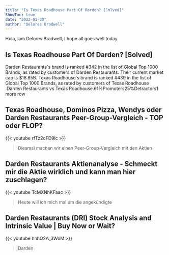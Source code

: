 ```yaml
---
title: "Is Texas Roadhouse Part Of Darden? [Solved]"
ShowToc: true 
date: "2022-01-30"
author: "Delores Bradwell" 
---
```


Hola, iam Delores Bradwell, I hope all goes well today.
## Is Texas Roadhouse Part Of Darden? [Solved]
Darden Restaurants's brand is ranked #342 in the list of Global Top 1000 Brands, as rated by customers of Darden Restaurants. Their current market cap is $18.85B. Texas Roadhouse's brand is ranked #439 in the list of Global Top 1000 Brands, as rated by customers of Texas Roadhouse
.Darden Restaurants vs Texas Roadhouse.61%Promoters25%Detractors1 more row

## Texas Roadhouse, Dominos Pizza, Wendys oder Darden Restaurants Peer-Group-Vergleich - TOP oder FLOP?
{{< youtube rfTz2oFD9lc >}}
>Diesmal machen wir einen Peer-Group-Vergleich mit den Aktien 

## Darden Restaurants Aktienanalyse - Schmeckt mir die Aktie wirklich und kann man hier zuschlagen?
{{< youtube TcMXNhKFaac >}}
>Heute will ich mich mal um die angekündigte 

## Darden Restaurants (DRI) Stock Analysis and Intrinsic Value | Buy Now or Wait?
{{< youtube hnhQ2A_3WxM >}}
>Darden

